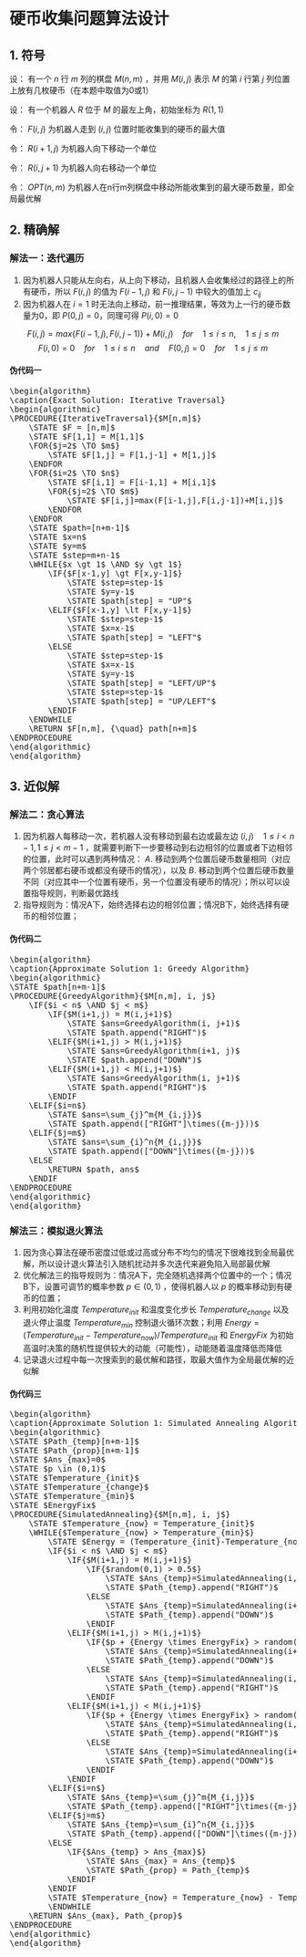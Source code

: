 # 硬币收集问题算法设计

## 1. 符号

设： 有一个 $n$ 行 $m$ 列的棋盘 $M(n,m)$ ，并用 $M(i,j)$ 表示 $M$ 的第 $i$ 行第 $j$ 列位置上放有几枚硬币（在本题中取值为0或1）

设： 有一个机器人 $R$ 位于 $M$ 的最左上角，初始坐标为 $R(1,1)$

令： $F(i,j)$ 为机器人走到 $(i,j)$ 位置时能收集到的硬币的最大值

令： $R(i+1,j)$ 为机器人向下移动一个单位

令： $R(i,j+1)$ 为机器人向右移动一个单位

令： $OPT(n,m)$ 为机器人在n行m列棋盘中移动所能收集到的最大硬币数量，即全局最优解

## 2. 精确解

### 解法一：迭代遍历

1. 因为机器人只能从左向右，从上向下移动，且机器人会收集经过的路径上的所有硬币，所以 $F(i,j)$ 的值为 $F(i-1,j)$ 和 $F(i,j-1)$ 中较大的值加上 $c_{ij}$
2. 因为机器人在 $i=1$ 时无法向上移动，前一推理结果，等效为上一行的硬币数量为0，即 $P(0,j)=0$，同理可得 $P(i,0)=0$

$$ F(i,j)=max\{ F(i-1,j),F(i,j-1)\}+M(i,j) {\quad} for {\quad} 1 \leq i \leq n, {\quad} 1 \leq j \leq m \tag{1-1}$$
$$ F(i,0)=0 {\quad} for {\quad} 1 \leq i \leq n {\quad} and {\quad} F(0,j)=0 {\quad} for {\quad} 1 \leq j \leq m \tag{1-2}$$

#### 伪代码一

<pre class="pseudocode" lineNumber="true">
\begin{algorithm}
\caption{Exact Solution: Iterative Traversal}
\begin{algorithmic}
\PROCEDURE{IterativeTraversal}{$M[n,m]$}
    \STATE $F = [n,m]$
    \STATE $F[1,1] = M[1,1]$
    \FOR{$j=2$ \TO $m$}
        \STATE $F[1,j] = F[1,j-1] + M[1,j]$
    \ENDFOR
    \FOR{$i=2$ \TO $n$}
        \STATE $F[i,1] = F[i-1,1] + M[i,1]$
        \FOR{$j=2$ \TO $m$}
            \STATE $F[i,j]=max(F[i-1,j],F[i,j-1])+M[i,j]$
        \ENDFOR
    \ENDFOR
    \STATE $path=[n+m-1]$
    \STATE $x=n$
    \STATE $y=m$
    \STATE $step=m+n-1$
    \WHILE{$x \gt 1$ \AND $y \gt 1$}
        \IF{$F[x-1,y] \gt F[x,y-1]$}
            \STATE $step=step-1$
            \STATE $y=y-1$
            \STATE $path[step] = "UP"$
        \ELIF{$F[x-1,y] \lt F[x,y-1]$}
            \STATE $step=step-1$
            \STATE $x=x-1$
            \STATE $path[step] = "LEFT"$
        \ELSE
            \STATE $step=step-1$
            \STATE $x=x-1$
            \STATE $y=y-1$
            \STATE $path[step] = "LEFT/UP"$
            \STATE $step=step-1$
            \STATE $path[step] = "UP/LEFT"$
        \ENDIF
    \ENDWHILE
    \RETURN $F[n,m], {\quad} path[n+m]$
\ENDPROCEDURE
\end{algorithmic}
\end{algorithm}
</pre>

## 3. 近似解

### 解法二：贪心算法

1. 因为机器人每移动一次，若机器人没有移动到最右边或最左边 $(i,j) {\quad} 1 \leq i < n-1, 1 \leq j < m-1$ ，就需要判断下一步要移动到右边相邻的位置或者下边相邻的位置，此时可以遇到两种情况： $A.$ 移动到两个位置后硬币数量相同（对应两个邻居都右硬币或都没有硬币的情况），以及 $B.$ 移动到两个位置后硬币数量不同（对应其中一个位置有硬币，另一个位置没有硬币的情况）；所以可以设置指导规则，判断最优路线
2. 指导规则为：情况A下，始终选择右边的相邻位置；情况B下，始终选择有硬币的相邻位置；

#### 伪代码二

<pre class="pseudocode" lineNumber="true">
\begin{algorithm}
\caption{Approximate Solution 1: Greedy Algorithm}
\begin{algorithmic}
\STATE $path[n+m-1]$
\PROCEDURE{GreedyAlgorithm}{$M[n,m], i, j$}
    \IF{$i < n$ \AND $j < m$}
        \IF{$M(i+1,j) = M(i,j+1)$}
            \STATE $ans=GreedyAlgorithm(i, j+1)$
            \STATE $path.append("RIGHT")$
        \ELIF{$M(i+1,j) > M(i,j+1)$}
            \STATE $ans=GreedyAlgorithm(i+1, j)$
            \STATE $path.append("DOWN")$
        \ELIF{$M(i+1,j) < M(i,j+1)$}
            \STATE $ans=GreedyAlgorithm(i, j+1)$
            \STATE $path.append("RIGHT")$
        \ENDIF
    \ELIF{$i=n$}
        \STATE $ans=\sum_{j}^m{M_{i,j}}$
        \STATE $path.append(["RIGHT"]\times({m-j}))$
    \ELIF{$j=m$}
        \STATE $ans=\sum_{i}^n{M_{i,j}}$
        \STATE $path.append(["DOWN"]\times({m-j}))$
    \ELSE
        \RETURN $path, ans$
    \ENDIF
\ENDPROCEDURE
\end{algorithmic}
\end{algorithm}
</pre>

### 解法三：模拟退火算法

1. 因为贪心算法在硬币密度过低或过高或分布不均匀的情况下很难找到全局最优解，所以设计退火算法引入随机扰动并多次迭代来避免陷入局部最优解
2. 优化解法三的指导规则为：情况A下，完全随机选择两个位置中的一个；情况B下，设置可调节的概率参数 $p \in (0,1)$ ，使得机器人以 $p$ 的概率移动到有硬币的位置；
3. 利用初始化温度 $Temperature_{init}$ 和温度变化步长 $Temperature_{change}$ 以及退火停止温度 $Temperature_{min}$ 控制退火循环次数；利用 $Energy=(Temperature_{init}-Temperature_{now})/Temperature_{init}$ 和 $EnergyFix$ 为初始高温时决策的随机性提供较大的动能（可能性），动能随着温度降低而降低
4. 记录退火过程中每一次搜索到的最优解和路径，取最大值作为全局最优解的近似解

#### 伪代码三

<pre class="pseudocode" lineNumber="true">
\begin{algorithm}
\caption{Approximate Solution 1: Simulated Annealing Algorithm}
\begin{algorithmic}
\STATE $Path_{temp}[n+m-1]$
\STATE $Path_{prop}[n+m-1]$
\STATE $Ans_{max}=0$
\STATE $p \in (0,1)$
\STATE $Temperature_{init}$
\STATE $Temperature_{change}$
\STATE $Temperature_{min}$
\STATE $EnergyFix$
\PROCEDURE{SimulatedAnnealing}{$M[n,m], i, j$}
    \STATE $Temperature_{now} = Temperature_{init}$
    \WHILE{$Temperature_{now} > Temperature_{min}$}
        \STATE $Energy = (Temperature_{init}-Temperature_{now})/Temperature_{init}$
        \IF{$i < n$ \AND $j < m$}
            \IF{$M(i+1,j) = M(i,j+1)$}
                \IF{$random(0,1) > 0.5$}
                    \STATE $Ans_{temp}=SimulatedAnnealing(i, j+1)$
                    \STATE $Path_{temp}.append("RIGHT")$
                \ELSE
                    \STATE $Ans_{temp}=SimulatedAnnealing(i+1, j)$
                    \STATE $Path_{temp}.append("DOWN")$
                \ENDIF
            \ELIF{$M(i+1,j) > M(i,j+1)$}
                \IF{$p + {Energy \times EnergyFix} > random(0,1)$}
                    \STATE $Ans_{temp}=SimulatedAnnealing(i+1, j)$
                    \STATE $Path_{temp}.append("DOWN")$
                \ELSE
                    \STATE $Ans_{temp}=SimulatedAnnealing(i, j+1)$
                    \STATE $Path_{temp}.append("RIGHT")$
                \ENDIF
            \ELIF{$M(i+1,j) < M(i,j+1)$}
                \IF{$p + {Energy \times EnergyFix} > random(0,1)$}
                    \STATE $Ans_{temp}=SimulatedAnnealing(i, j+1)$
                    \STATE $Path_{temp}.append("RIGHT")$
                \ELSE
                    \STATE $Ans_{temp}=SimulatedAnnealing(i+1, j)$
                    \STATE $Path_{temp}.append("DOWN")$
                \ENDIF
            \ENDIF
        \ELIF{$i=n$}
            \STATE $Ans_{temp}=\sum_{j}^m{M_{i,j}}$
            \STATE $Path_{temp}.append(["RIGHT"]\times({m-j}))$
        \ELIF{$j=m$}
            \STATE $Ans_{temp}=\sum_{i}^n{M_{i,j}}$
            \STATE $Path_{temp}.append(["DOWN"]\times({m-j}))$
        \ELSE
            \IF{$Ans_{temp} > Ans_{max}$}
                \STATE $Ans_{max} = Ans_{temp}$
                \STATE $Path_{prop} = Path_{temp}$
            \ENDIF
        \ENDIF
        \STATE $Temperature_{now} = Temperature_{now} - Temperature_{change}$
        \ENDWHILE
    \RETURN $Ans_{max}, Path_{prop}$
\ENDPROCEDURE
\end{algorithmic}
\end{algorithm}
</pre>
